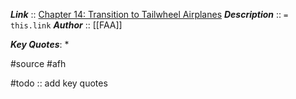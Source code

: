 ***Link***      :: [Chapter 14: Transition to Tailwheel Airplanes](https://www.faa.gov/sites/faa.gov/files/regulations_policies/handbooks_manuals/aviation/airplane_handbook/15_afh_ch14.pdf)
***Description***      :: `= this.link`
***Author*** :: [[FAA]]

***Key Quotes***:
* 

#source #afh 

#todo :: add key quotes
